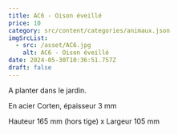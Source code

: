 ```yaml
---
title: AC6 - Oison éveillé
price: 10
category: src/content/categories/animaux.json
imgSrcList:
  - src: /asset/AC6.jpg
    alt: AC6 - Oison éveillé
date: 2024-05-30T10:36:51.757Z
draft: false
---
```


A planter dans le jardin. 

En acier Corten, épaisseur 3 mm

Hauteur 165 mm (hors tige) x Largeur 105 mm
